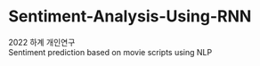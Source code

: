 # Sentiment-Analysis-Using-RNN
2022 하계 개인연구  
Sentiment prediction based on movie scripts using NLP
